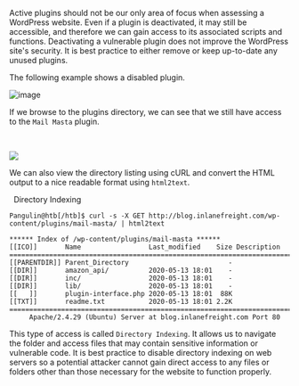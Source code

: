 Active plugins should not be our only area of focus when assessing a WordPress website. Even if a plugin is deactivated, it may still be accessible, and therefore we can gain access to its associated scripts and functions. Deactivating a vulnerable plugin does not improve the WordPress site's security. It is best practice to either remove or keep up-to-date any unused plugins.

The following example shows a disabled plugin.

![image](https://academy.hackthebox.com/storage/modules/17/plugin-deactivated3.png)

If we browse to the plugins directory, we can see that we still have access to the `Mail Masta` plugin.

   

![](https://academy.hackthebox.com/storage/modules/17/plugin-mailmasta2.png)

We can also view the directory listing using cURL and convert the HTML output to a nice readable format using `html2text`.

  Directory Indexing

```shell-session
Pangulin@htb[/htb]$ curl -s -X GET http://blog.inlanefreight.com/wp-content/plugins/mail-masta/ | html2text

****** Index of /wp-content/plugins/mail-masta ******
[[ICO]]       Name                 Last_modified    Size Description
===========================================================================
[[PARENTDIR]] Parent_Directory                         -  
[[DIR]]       amazon_api/          2020-05-13 18:01    -  
[[DIR]]       inc/                 2020-05-13 18:01    -  
[[DIR]]       lib/                 2020-05-13 18:01    -  
[[   ]]       plugin-interface.php 2020-05-13 18:01  88K  
[[TXT]]       readme.txt           2020-05-13 18:01 2.2K  
===========================================================================
     Apache/2.4.29 (Ubuntu) Server at blog.inlanefreight.com Port 80
```

This type of access is called `Directory Indexing`. It allows us to navigate the folder and access files that may contain sensitive information or vulnerable code. It is best practice to disable directory indexing on web servers so a potential attacker cannot gain direct access to any files or folders other than those necessary for the website to function properly.
